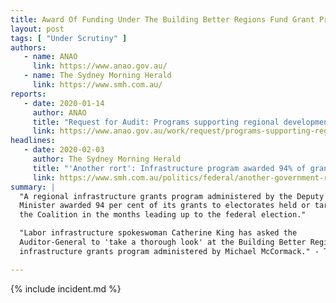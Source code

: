 ```yaml
---
title: Award Of Funding Under The Building Better Regions Fund Grant Program
layout: post
tags: [ "Under Scrutiny" ]
authors:
   - name: ANAO
     link: https://www.anao.gov.au/
   - name: The Sydney Morning Herald
     link: https://www.smh.com.au/
reports:
   - date: 2020-01-14
     author: ANAO
     title: "Request for Audit: Programs supporting regional development and jobs growth"
     link: https://www.anao.gov.au/work/request/programs-supporting-regional-development-and-jobs-growth
headlines:
   - date: 2020-02-03
     author: The Sydney Morning Herald
     title: "'Another rort': Infrastructure program awarded 94% of grants to Coalition, marginal seats"
     link: https://www.smh.com.au/politics/federal/another-government-rort-infrastructure-grants-program-awarded-94-percent-of-cash-to-coalition-marginal-seats-20200203-p53x7s.html
summary: |
  "A regional infrastructure grants program administered by the Deputy Prime
  Minister awarded 94 per cent of its grants to electorates held or targeted by
  the Coalition in the months leading up to the federal election."

  "Labor infrastructure spokeswoman Catherine King has asked the
  Auditor-General to 'take a thorough look' at the Building Better Regions Fund
  infrastructure grants program administered by Michael McCormack." - The Sydney Morning Herald

---
```

{% include incident.md %}
